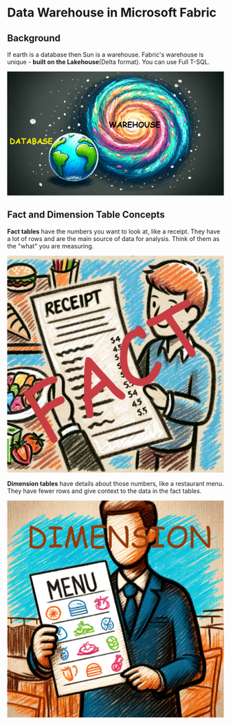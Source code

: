 # Data Warehouse in Microsoft Fabric

## Background

If earth is a database then Sun is a warehouse. Fabric's warehouse is unique - **built on the Lakehouse**(Delta format). You can use Full T-SQL.

![alt text](image-46.png)

## Fact and Dimension Table Concepts

**Fact tables** have the numbers you want to look at, like a receipt. They have a lot of rows and are the main source of data for analysis. Think of them as the "what" you are measuring.

![alt text](FactTableAnalogy.png)

**Dimension tables** have details about those numbers, like a restaurant menu. They have fewer rows and give context to the data in the fact tables.

![alt text](DimensionTableAnalogy.png)
